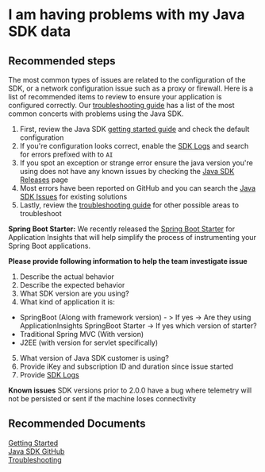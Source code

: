 <properties 
    pageTitle="I am having problems with my Java SDK data"
    description="General troubleshooting guide for Java SDK."
    infoBubbleText="Some suggestions have been found to help solve your Java SDK issue quicker."
    service="microsoft.insights"
    resource="components"
    authors="dhaval24"
    articleId="insights_javasdk"
    diagnosticScenario="ApplicationInsightsJavaSDK"
    displayOrder="6"
    selfHelpType="generic"
    cloudEnvironments="public"
    productPesIds="15693" 
    supportTopicIds="32402632"
 />
# I am having problems with my Java SDK data

## **Recommended steps**

The most common types of issues are related to the configuration of the SDK, or a network configuration issue such as a proxy or firewall. Here is a list of recommended items to review to ensure your application is configured correctly. Our [troubleshooting guide](https://docs.microsoft.com/azure/application-insights/app-insights-java-troubleshoot) has a list of the most common concerts with problems using the Java SDK.

1. First, review the Java SDK [getting started guide](https://docs.microsoft.com/en-us/azure/application-insights/app-insights-java-get-started?toc=/azure/azure-monitor/toc.json) and check the default configuration
2. If you're configuration looks correct, enable the [SDK Logs](https://docs.microsoft.com/azure/application-insights/app-insights-java-troubleshoot#debug-data-from-the-sdk) and search for errors prefixed with to `AI`
4. If you spot an exception or strange error ensure the java version you're using does not have any known issues by checking the [Java SDK Releases](https://github.com/Microsoft/ApplicationInsights-Java/releases) page
5. Most errors have been reported on GitHub and you can search the [Java SDK Issues](https://github.com/Microsoft/ApplicationInsights-Java/issues) for existing solutions
6. Lastly, review the [troubleshooting guide](https://docs.microsoft.com/azure/application-insights/app-insights-java-troubleshoot) for other possible areas to troubleshoot

**Spring Boot Starter:** We recently released the [Spring Boot Starter](https://docs.microsoft.com/en-us/java/azure/spring-framework/configure-spring-boot-java-applicationinsights?view=azure-java-stable) for Application Insights that will help simplify the process of instrumenting your Spring Boot applications.

**Please provide following information to help the team investigate issue**

1.	Describe the actual behavior
2.	Describe the expected behavior
3.	What SDK version are you using? 
4.	What kind of application it is: 
  *	SpringBoot (Along with framework version) - > If yes -> Are they using ApplicationInsights SpringBoot Starter -> If yes which version of starter?
  *	Traditional Spring MVC (With version)
  *	J2EE (with version for servlet specifically)
5.	What version of Java SDK customer is using?
6.	Provide iKey and subscription ID and duration since issue started
7.	Provide [SDK Logs](https://docs.microsoft.com/azure/application-insights/app-insights-java-troubleshoot#debug-data-from-the-sdk)

**Known issues**
SDK versions prior to 2.0.0 have a bug where telemetry will not be persisted or sent if the machine loses connectivity

## **Recommended Documents**
[Getting Started](https://docs.microsoft.com/azure/application-insights/app-insights-java-quick-start?toc=/azure/azure-monitor/toc.json)<br>
[Java SDK GitHub](https://github.com/Microsoft/ApplicationInsights-Java)<br>
[Troubleshooting](https://docs.microsoft.com/azure/application-insights/app-insights-java-troubleshoot?toc=/azure/azure-monitor/toc.json)

